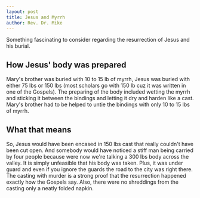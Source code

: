 ```yaml
---
layout: post
title: Jesus and Myrrh
author: Rev. Dr. Mike
---
```


Something fascinating to consider regarding the resurrection of Jesus and his burial.

## How Jesus' body was prepared

Mary's brother was buried with 10 to 15 lb of myrrh, Jesus was buried with either 75 lbs or 150 lbs (most scholars go with 150 lb cuz it was written in one of the Gospels). The preparing of the body included wetting the myrrh and sticking it between the bindings and letting it dry and harden like a cast. Mary's brother had to be helped to untie the bindings with only 10 to 15 lbs of myrrh.

## What that means

So, Jesus would have been encased in 150 lbs cast that really couldn't have been cut open. And somebody would have noticed a stiff man being carried by four people because were now we're talking a 300 lbs body across the valley. It is simply unfeasible that his body was taken. Plus, it was under guard and even if you ignore the guards the road to the city was right there. The casting with murder is a strong proof that the resurrection happened exactly how the Gospels say. Also, there were no shreddings from the casting only a neatly folded napkin.

